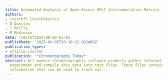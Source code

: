 ```yaml
---
title: Automated Analysis of Open-Access HPLC Instrumentation Metrics
authors:
- \textbfS \textbfAustin
- D Dunstan
- J Reilly
- M McKinnon
date: \textbf2014-08-20-01-01
publishDate: '2025-09-05T20:10:22.882460Z'
publication_types:
- article-journal
publication: '*Chromatography Today*'
abstract: All modern chromatographic software products gather information on each
  experiment and compile this data into text files. These files contain a wealth of
  information that can be used to track val...
---
```

